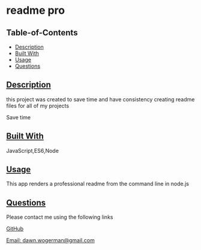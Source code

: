 # readme pro

  ## Table-of-Contents
  - [Description](#description)
  - [Built With](#built-with)
  - [Usage](#usage)
  - [Questions](#questions)
 

  ## [Description](#table-of-contents)

  this project was created to save time and have consistency creating readme files for all of my projects

  Save time

  ## [Built With](#table-of-contents)

  JavaScript,ES6,Node

  ## [Usage](#table-of-contents)

  This app renders a professional readme from the command line in node.js


  ## [Questions](#table-of-contents)

  Please contact me using the following links

  [GitHub](https://github.com/DawnWogerman)

  [Email: dawn.wogerman@gmail.com](mailto:dawn.wogerman@gmail.com)


